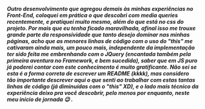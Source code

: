 _**Outro desenvolvimento que agregou demais às minhas experiências no Front-End, coloquei em prática o que descobri com media queries recentemente, e pratiquei muito mesmo, além do que está no css do projeto. Por mais que eu tenha ficado maravilhada, afinal isso me trouxe grande parte da responsividade que tanto desejo dominar nas minhas páginas, acho que as menores linhas de código com o uso do "this" me cativaram ainda mais, um pouco mais, independente da implementação ter sido feita me embrenhando com o JQuery (encantada também pela primeira aventura no Framework, e bem sucedida), saber que em JS puro já poderei contar com este conhecimento é muito gratificante. Não sei se esta é a forma correta de escrever um README (kkkk), mas considero tão importante descrever aqui o que senti ao trabalhar com estas tantas linhas de código (já diminuídas com o "this" XD), e o lado mais técnico da experiência deixo pra você descobrir, pelo menos por enquanto, neste meu início de jornada :wink: .**_
